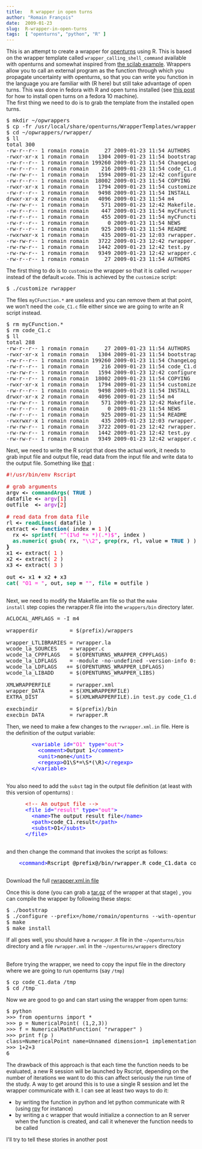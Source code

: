 ```yaml
---
title:   R wrapper in open turns
author: "Romain François"
date:  2009-01-23
slug:  R-wrapper-in-open-turns
tags:  [ "openturns", "python", "R" ]
---
```

<div class="post-content">This is an attempt to create a wrapper for <a href="http://trac.openturns.org/">openturns</a> using R. This is based on the wrapper template called <code>wrapper_calling_shell_command</code> available with openturns and somewhat inspired from <a href="http://trac.openturns.org/wiki/ExampleWrapperScilab">the scilab example</a>. Wrappers allow you to call an external program as the function through which you propagate uncertainty with openturns, so that you can write you function in the language you are familiar with (R here) but still take advantage of open turns. This was done in fedora with R and open turns installed (see <a href="/index.php?post/2009/01/19/Install-open-turns-on-fedora-10">this post</a> for how to install open turns on a fedora 10 machine).
<br>
The first thing we need to do is to grab the template from the installed open turns. 

<pre>
$ mkdir ~/opwrappers
$ cp -fr /usr/local/share/openturns/WrapperTemplates/wrapper_calling_shell_command ~/opwrappers/rwrapper
$ cd ~/opwrappers/rwrapper/
$ ll
total 300
-rw-r--r-- 1 romain romain     27 2009-01-23 11:54 AUTHORS
-rwxr-xr-x 1 romain romain   1304 2009-01-23 11:54 bootstrap
-rw-r--r-- 1 romain romain 199260 2009-01-23 11:54 ChangeLog
-rw-r--r-- 1 romain romain    216 2009-01-23 11:54 code_C1.data
-rw-rw-r-- 1 romain romain   1594 2009-01-23 12:42 configure.ac
-rw-r--r-- 1 romain romain  18002 2009-01-23 11:54 COPYING
-rwxr-xr-x 1 romain romain   1794 2009-01-23 11:54 customize
-rw-r--r-- 1 romain romain   9498 2009-01-23 11:54 INSTALL
drwxr-xr-x 2 romain romain   4096 2009-01-23 11:54 m4
-rw-rw-r-- 1 romain romain    571 2009-01-23 12:42 Makefile.am
-rw-r--r-- 1 romain romain    447 2009-01-23 11:54 myCFunction.c
-rw-r--r-- 1 romain romain    455 2009-01-23 11:54 myCFunction.h
-rw-r--r-- 1 romain romain      0 2009-01-23 11:54 NEWS
-rw-r--r-- 1 romain romain    925 2009-01-23 11:54 README
-rwxrwxr-x 1 romain romain    435 2009-01-23 12:03 rwrapper.R
-rw-rw-r-- 1 romain romain   3722 2009-01-23 12:42 rwrapper.xml.in
-rw-rw-r-- 1 romain romain   1442 2009-01-23 12:42 test.py
-rw-rw-r-- 1 romain romain   9349 2009-01-23 12:42 wrapper.c
-rw-r--r-- 1 romain romain     27 2009-01-23 11:54 AUTHORS
</pre>

The first thing to do is to <code>customize</code> the wrapper so that it is called <code>rwrapper</code> instead of the default <code>wcode</code>. This is achieved by the <code>customize</code> script: 

<pre>
$ ./customize rwrapper
</pre>

The files <code>myCFunction.*</code> are useless and you can remove them at that point, we won't need the <code>code_C1.c</code> file either since we are going to write an R script instead. 

<pre>
$ rm myCFunction.* 
$ rm code_C1.c
$ ll
total 288
-rw-r--r-- 1 romain romain     27 2009-01-23 11:54 AUTHORS
-rwxr-xr-x 1 romain romain   1304 2009-01-23 11:54 bootstrap
-rw-r--r-- 1 romain romain 199260 2009-01-23 11:54 ChangeLog
-rw-r--r-- 1 romain romain    216 2009-01-23 11:54 code_C1.data
-rw-rw-r-- 1 romain romain   1594 2009-01-23 12:42 configure.ac
-rw-r--r-- 1 romain romain  18002 2009-01-23 11:54 COPYING
-rwxr-xr-x 1 romain romain   1794 2009-01-23 11:54 customize
-rw-r--r-- 1 romain romain   9498 2009-01-23 11:54 INSTALL
drwxr-xr-x 2 romain romain   4096 2009-01-23 11:54 m4
-rw-rw-r-- 1 romain romain    571 2009-01-23 12:42 Makefile.am
-rw-r--r-- 1 romain romain      0 2009-01-23 11:54 NEWS
-rw-r--r-- 1 romain romain    925 2009-01-23 11:54 README
-rwxrwxr-x 1 romain romain    435 2009-01-23 12:03 rwrapper.R
-rw-rw-r-- 1 romain romain   3722 2009-01-23 12:42 rwrapper.xml.in
-rw-rw-r-- 1 romain romain   1442 2009-01-23 12:42 test.py
-rw-rw-r-- 1 romain romain   9349 2009-01-23 12:42 wrapper.c
</pre>

Next, we need to write the R script that does the actual work, it needs to grab input file and output file, read data from the input file and write data to the output file. Something like <a href="/public/posts/openturnsrwrapper/rwrapper.R">that</a> : 

<pre><font color="#000000"><font color="#cc0000">#</font><font color="#cc0000">!/usr/bin/env</font><font color="#cc0000"> </font><font color="#cc0000">Rscript</font>

<font color="#cc0000">#</font><font color="#cc0000"> </font><font color="#cc0000">grab</font><font color="#cc0000"> </font><font color="#cc0000">arguments</font>
argv <font color="#000000"><strong>&lt;-</strong></font> <font color="#009966"><strong>commandArgs</strong></font>( <font color="#006699"><strong>TRUE</strong></font> )
datafile <font color="#000000"><strong>&lt;-</strong></font> <font color="#9900cc">argv</font>[<font color="#ff0000">1</font>]
outfile  <font color="#000000"><strong>&lt;-</strong></font> <font color="#9900cc">argv</font>[<font color="#ff0000">2</font>] 

<font color="#cc0000">#</font><font color="#cc0000"> </font><font color="#cc0000">read</font><font color="#cc0000"> </font><font color="#cc0000">data</font><font color="#cc0000"> </font><font color="#cc0000">from</font><font color="#cc0000"> </font><font color="#cc0000">data</font><font color="#cc0000"> </font><font color="#cc0000">file</font><font color="#cc0000"> </font>
rl <font color="#000000"><strong>&lt;-</strong></font> <font color="#009966"><strong>readLines</strong></font>( datafile )
extract <font color="#000000"><strong>&lt;-</strong></font> <font color="#006699"><strong>function</strong></font>( index <font color="#000000"><strong>=</strong></font> <font color="#ff0000">1</font> )<font color="#000000"><strong>{</strong></font>
  rx <font color="#000000"><strong>&lt;-</strong></font> <font color="#009966"><strong>sprintf</strong></font>( <font color="#ff00cc">"</font><font color="#ff00cc">^(I%d</font><font color="#ff00cc"> </font><font color="#ff00cc">*=</font><font color="#ff00cc"> </font><font color="#ff00cc">*)(.*)$</font><font color="#ff00cc">"</font>, index )
  <font color="#009966"><strong>as.numeric</strong></font>( <font color="#009966"><strong>gsub</strong></font>( rx, <font color="#ff00cc">"</font><font color="#ff00cc">\\2</font><font color="#ff00cc">"</font>, <font color="#009966"><strong>grep</strong></font>(rx, rl, value <font color="#000000"><strong>=</strong></font> <font color="#006699"><strong>TRUE</strong></font> ) ) ) 
<font color="#000000"><strong>}</strong></font>
x1 <font color="#000000"><strong>&lt;-</strong></font> extract( <font color="#ff0000">1</font> )
x2 <font color="#000000"><strong>&lt;-</strong></font> extract( <font color="#ff0000">2</font> )
x3 <font color="#000000"><strong>&lt;-</strong></font> extract( <font color="#ff0000">3</font> )

out <font color="#000000"><strong>&lt;-</strong></font> x1 <font color="#000000"><strong>+</strong></font> x2 <font color="#000000"><strong>+</strong></font> x3
<font color="#009966"><strong>cat</strong></font>( <font color="#ff00cc">"</font><font color="#ff00cc">O1</font><font color="#ff00cc"> </font><font color="#ff00cc">=</font><font color="#ff00cc"> </font><font color="#ff00cc">"</font>, out, <font color="#009966"><strong>sep</strong></font> <font color="#000000"><strong>=</strong></font> <font color="#ff00cc">"</font><font color="#ff00cc">"</font>, <font color="#009966"><strong>file</strong></font> <font color="#000000"><strong>=</strong></font> outfile )

</font></pre>

Next, we need to modify the Makefile.am file so that the <code>make install</code> step copies the rwrapper.R file into the <code>wrappers/bin</code> directory later. 

<pre>
ACLOCAL_AMFLAGS = -I m4

wrapperdir          = $(prefix)/wrappers

wrapper_LTLIBRARIES = rwrapper.la
wcode_la_SOURCES    = wrapper.c
wcode_la_CPPFLAGS   = $(OPENTURNS_WRAPPER_CPPFLAGS)
wcode_la_LDFLAGS    = -module -no-undefined -version-info 0:0:0
wcode_la_LDFLAGS   += $(OPENTURNS_WRAPPER_LDFLAGS)
wcode_la_LIBADD     = $(OPENTURNS_WRAPPER_LIBS)

XMLWRAPPERFILE      = rwrapper.xml
wrapper_DATA        = $(XMLWRAPPERFILE)
EXTRA_DIST          = $(XMLWRAPPERFILE).in test.py code_C1.data

execbindir          = $(prefix)/bin
execbin_DATA        = rwrapper.R
</pre>

Then, we need to make a few changes to the <code>rwrapper.xml.in</code> file. Here is the definition of the output variable: 

<pre><font color="#000000">        <font color="#0000ff">&lt;</font><font color="#0000ff">variable</font><font color="#0000ff"> </font><font color="#0000ff">id</font><font color="#0000ff">=</font><font color="#ff00cc">"</font><font color="#ff00cc">O1</font><font color="#ff00cc">"</font><font color="#0000ff"> </font><font color="#0000ff">type</font><font color="#0000ff">=</font><font color="#ff00cc">"</font><font color="#ff00cc">out</font><font color="#ff00cc">"</font><font color="#0000ff">&gt;</font>
          <font color="#0000ff">&lt;</font><font color="#0000ff">comment</font><font color="#0000ff">&gt;</font>Output 1<font color="#0000ff">&lt;</font><font color="#0000ff">/</font><font color="#0000ff">comment</font><font color="#0000ff">&gt;</font>
          <font color="#0000ff">&lt;</font><font color="#0000ff">unit</font><font color="#0000ff">&gt;</font>none<font color="#0000ff">&lt;</font><font color="#0000ff">/</font><font color="#0000ff">unit</font><font color="#0000ff">&gt;</font>
          <font color="#0000ff">&lt;</font><font color="#0000ff">regexp</font><font color="#0000ff">&gt;</font>O1\S*=\S*(\R)<font color="#0000ff">&lt;</font><font color="#0000ff">/</font><font color="#0000ff">regexp</font><font color="#0000ff">&gt;</font>
        <font color="#0000ff">&lt;</font><font color="#0000ff">/</font><font color="#0000ff">variable</font><font color="#0000ff">&gt;</font>

</font></pre>

You also need to add the <code>subst</code> tag in the output file definition (at least with this version of openturns) : 

<pre><font color="#000000">      <font color="#cc0000">&lt;!--</font><font color="#cc0000"> </font><font color="#cc0000">An</font><font color="#cc0000"> </font><font color="#cc0000">output</font><font color="#cc0000"> </font><font color="#cc0000">file</font><font color="#cc0000"> </font><font color="#cc0000">--&gt;</font>
      <font color="#0000ff">&lt;</font><font color="#0000ff">file</font><font color="#0000ff"> </font><font color="#0000ff">id</font><font color="#0000ff">=</font><font color="#ff00cc">"</font><font color="#ff00cc">result</font><font color="#ff00cc">"</font><font color="#0000ff"> </font><font color="#0000ff">type</font><font color="#0000ff">=</font><font color="#ff00cc">"</font><font color="#ff00cc">out</font><font color="#ff00cc">"</font><font color="#0000ff">&gt;</font>
        <font color="#0000ff">&lt;</font><font color="#0000ff">name</font><font color="#0000ff">&gt;</font>The output result file<font color="#0000ff">&lt;</font><font color="#0000ff">/</font><font color="#0000ff">name</font><font color="#0000ff">&gt;</font>
        <font color="#0000ff">&lt;</font><font color="#0000ff">path</font><font color="#0000ff">&gt;</font>code_C1.result<font color="#0000ff">&lt;</font><font color="#0000ff">/</font><font color="#0000ff">path</font><font color="#0000ff">&gt;</font>
        <font color="#0000ff">&lt;</font><font color="#0000ff">subst</font><font color="#0000ff">&gt;</font>O1<font color="#0000ff">&lt;</font><font color="#0000ff">/</font><font color="#0000ff">subst</font><font color="#0000ff">&gt;</font>
      <font color="#0000ff">&lt;</font><font color="#0000ff">/</font><font color="#0000ff">file</font><font color="#0000ff">&gt;</font>
 
</font></pre>

and then change the command that invokes the script as follows: 

<pre><font color="#000000">    <font color="#0000ff">&lt;</font><font color="#0000ff">command</font><font color="#0000ff">&gt;</font>Rscript @prefix@/bin/rwrapper.R code_C1.data code_C1.result<font color="#0000ff">&lt;</font><font color="#0000ff">/</font><font color="#0000ff">command</font><font color="#0000ff">&gt;</font>

</font></pre>

Download the full <a href="/public/posts/openturnsrwrapper/rwrapper.xml.in">rwrapper.xml.in file</a>

Once this is done (you can grab a <a href="/public/posts/openturnsrwrapper/rwrapper.tar.gz"> tar.gz</a> of the wrapper at that stage) , you can compile the wrapper by following these steps: 

<pre>
$ ./bootstrap
$ ./configure --prefix=/home/romain/openturns --with-openturns=/usr/local
$ make 
$ make install
</pre>

If all goes well, you should have a <code>rwrapper.R</code> file in the <code>~/openturns/bin</code> directory and a file <code>rwrapper.xml</code> in the <code>~/openturns/wrappers</code> directory

<br>
Before trying the wrapper, we need to copy the input file in the directory where we are going to run openturns (say <code>/tmp</code>)

<pre>
$ cp code_C1.data /tmp
$ cd /tmp
</pre>

Now we are good to go and can start using the wrapper from open turns: 

<pre>
$ python
&gt;&gt;&gt; from openturns import *
&gt;&gt;&gt; p = NumericalPoint( (1,2,3))
&gt;&gt;&gt; f = NumericalMathFunction( "rwrapper" )
&gt;&gt;&gt; print f(p )
class=NumericalPoint name=Unnamed dimension=1 implementation=class=NumericalPointImplementation name=Unnamed dimension=1 values=[6]
&gt;&gt;&gt; 1+2+3
6
</pre>

The drawback of this approach is that each time the function needs to be evaluated, a new R session will be launched by Rscript, depending on the number of iterations we want to do this can affect seriously the run time of the study. A way to get around this is to use a single R session and let the wrapper communicate with it. I can see at least two ways to do it: 
<ul>
<li>by writing the function in python and let python communicate with R (using <a href="http://rpy.sourceforge.net/">rpy</a> for instance)</li>
<li>by writing a c wrapper that would initialize a connection to an R server when the function is created, and call it whenever the function needs to be called</li>
</ul>
I'll try to tell these stories in another post</div>
